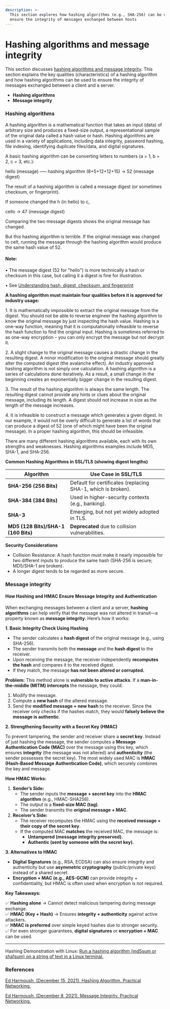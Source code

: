 ```yaml
---
description: >-
  This section explores how hashing algorithms (e.g., SHA-256) can be used to
  ensure the integrity of messages exchanged between hosts
---
```


# Hashing algorithms and message integrity

This section discusses [hashing algorithms and message integrity](https://builtin.com/cybersecurity/what-is-hashing). This section explains the key qualities (characteristics) of a hashing algorithm and how hashing algorithms can be used to ensure the integrity of messages exchanged between a client and a server.

* **Hashing algorithms**
* **Message integrity**

### Hashing algorithms

A hashing algorithm is a mathematical function that takes an input (data) of arbitrary size and produces a fixed-size output, a representational sample of the original data called a hash value or hash. Hashing algorithms are used in a variety of applications, including data integrity, password hashing, file indexing, identifying duplicate files/data, and digital signatures.

A basic hashing algorithm can be converting letters to numbers (a = 1, b = 2, c = 3, etc.):

hello (message) –— hashing algorithm (8+5+12+12+15) → 52 (message digest)

The result of a hashing algorithm is called a message digest (or sometimes checksum, or fingerprint).

If someone changed the h (in hello) to c,

cello → 47 (message digest)

Comparing the two message digests shows the original message has changed.

But this hashing algorithm is terrible. If the original message was changed to celt, running the message through the hashing algorithm would produce the same hash value of 52.

#### Note:

• The message digest (52 for "hello") is more technically a hash or checksum in this case, but calling it a digest is fine for illustration.

• See [Understanding hash, digest, checksum, and fingerprint](understanding-hash-digest-checksum-and-fingerprint.md)

**A hashing algorithm must maintain four qualities before it is approved for industry usage:**

1\. It is mathematically impossible to extract the original message from the digest. You should not be able to reverse engineer the hashing algorithm to know the original message by just inspecting the hash value. Hashing is a one-way function, meaning that it is computationally infeasible to reverse the hash function to find the original input. Hashing is sometimes referred to as one-way encryption – you can only encrypt the message but not decrypt it.

2\. A slight change to the original message causes a drastic change in the resulting digest. A minor modification to the original message should greatly alter the computed digest (the avalanche effect). An industry approved hashing algorithm is not simply one calculation. A hashing algorithm is a series of calculations done iteratively. As a result, a small change in the beginning creates an exponentially bigger change in the resulting digest.

3\. The result of the hashing algorithm is always the same length. The resulting digest cannot provide any hints or clues about the original message, including its length. A digest should not increase in size as the length of the message increases.

4\. It is infeasible to construct a message which generates a given digest. In our example, it would not be overly difficult to generate a list of words that can produce a digest of 52 (one of which might have been the original message). In a proper hashing algorithm, this should be infeasible.

There are many different hashing algorithms available, each with its own strengths and weaknesses. Hashing algorithms examples include MD5, SHA-1, and SHA-256.

**Common Hashing Algorithms in SSL/TLS (showing digest lengths)**

| Algorithm                           | Use Case in SSL/TLS                                          |
| ----------------------------------- | ------------------------------------------------------------ |
| **SHA-256 (256 Bits)**              | Default for certificates (replacing SHA-1, which is broken). |
| **SHA-384 (384 Bits)**              | Used in higher-security contexts (e.g., banking).            |
| **SHA-3**                           | Emerging, but not yet widely adopted in TLS.                 |
| **MD5 (128 Bits)/SHA-1 (160 Bits)** | **Deprecated** due to collision vulnerabilities.             |

**Security Considerations**

* Collision Resistance: A hash function must make it nearly impossible for two different inputs to produce the same hash (SHA-256 is secure; MD5/SHA-1 are broken).
* A longer digest tends to be regarded as more secure.

### Message integrity

#### **How Hashing and HMAC Ensure Message Integrity and Authentication**

When exchanging messages between a client and a server, **hashing algorithms** can help verify that the message was not altered in transit—a property known as **message integrity**. Here’s how it works:

**1. Basic Integrity Check Using Hashing**

* The sender calculates a **hash digest** of the original message (e.g., using SHA-256).
* The sender transmits both the **message** and the **hash digest** to the receiver.
* Upon receiving the message, the receiver independently **recomputes the hash** and compares it to the received digest.
* If they match, the message **has not been altered or corrupted.**

**Problem:** This method alone is **vulnerable to active attacks**. If a **man-in-the-middle (MITM) intercepts** the message, they could:

1. Modify the message.
2. Compute a **new hash** of the altered message.
3. Send the **modified message + new hash** to the receiver. Since the receiver only checks if the hashes match, they would **falsely believe the message is authentic**.

**2. Strengthening Security with a Secret Key (HMAC)**

To prevent tampering, the sender and receiver share a **secret key**. Instead of just hashing the message, the sender computes a **Message Authentication Code (MAC)** over the message using this key, which ensures **integrity** (the message was not altered) and **authenticity** (the sender possesses the secret key). The most widely used MAC is **HMAC (Hash-Based Message Authentication Code)**, which securely combines the key and message.

**How HMAC Works:**

1. **Sender’s Side:**
   * The sender inputs the **message + secret key** into the **HMAC algorithm** (e.g., HMAC-SHA256).
   * The output is a **fixed-size MAC (tag)**.
   * The sender transmits the **original message + MAC**.
2. **Receiver’s Side:**
   * The receiver recomputes the HMAC using the **received message + their copy of the secret key**.
   * If the computed MAC **matches** the received MAC, the message is:
     * **Untampered (message integrity preserved).**
     * **Authentic (sent by someone with the secret key).**

**3. Alternatives to HMAC**

* **Digital Signatures** (e.g., RSA, ECDSA) can also ensure integrity and authenticity but use **asymmetric cryptography** (public/private keys) instead of a shared secret.
* **Encryption + MAC (e.g., AES-GCM)** can provide integrity + confidentiality, but HMAC is often used when encryption is not required.

**Key Takeaways:**

✅ **Hashing alone** → Cannot detect malicious tampering during message exchange.\
✅ **HMAC (Key + Hash)** → Ensures **integrity + authenticity** against active attackers.\
✅ **HMAC is preferred** over simple keyed hashes due to stronger security.\
✅ For even stronger guarantees, **digital signatures** or **encryption + MAC** can be used.

***

Hashing Demonstration with Linux: [Run a hashing algorithm (md5sum or sha1sum) on a string of text in a Linux terminal.](https://www.practicalnetworking.net/series/cryptography/hashing-algorithm/)

### References

[Ed Harmoush. (December 15, 2021). Hashing Algorithm. Practical Networking.](https://www.practicalnetworking.net/series/cryptography/hashing-algorithm/)

[Ed Harmoush. (December 8, 2021). Message Integrity. Practical Networking.](https://www.practicalnetworking.net/series/cryptography/message-integrity/)
